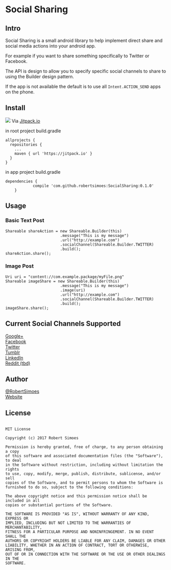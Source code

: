 # Social Sharing

## Intro 

Social Sharing is a small android library to help implement direct share and social media actions into your android app.

For example if you want to share something specifically to Twitter or Facebook. 

The API is design to allow you to specify specific social channels to share to using the Builder design pattern.

If the app is not available the default is to use all `Intent.ACTION_SEND` apps on the phone.

## Install

[![](https://jitpack.io/v/robertsimoes/SocialSharing.svg)](https://jitpack.io/#robertsimoes/SocialSharing) Via [Jitpack.io](http://jitpack.io)

in root project build.gradle
```
allprojects {
  repositories {
    ...
    maven { url 'https://jitpack.io' }
  }
}
```

in app project build.gradle
```
dependencies {
	        compile 'com.github.robertsimoes:SocialSharing:0.1.0'
	}
```

## Usage
### Basic Text Post
```
Shareable shareAction = new Shareable.Builder(this)
                        .message("This is my message")
                        .url("http://example.com")
                        .socialChannel(Shareable.Builder.TWITTER)
                        .build();
shareAction.share();
```

### Image Post
```
Uri uri = "content://com.example.package/myFile.png"
Shareable imageShare = new Shareable.Builder(this)
                        .message("This is my message")
                        .image(uri)
                        .url("http://example.com")
                        .socialChannel(Shareable.Builder.TWITTER)
                        .build();
imageShare.share();
```


## Current Social Channels Supported 

[Google+](http://plus.google.com)   
[Facebook](http://facebook.com)   
[Twitter](http://twitter.com)   
[Tumblr](http://tumblr.com)   
[LinkedIn](http://linkedin.com)   
[Reddit (tbd)](http://reddit.com)   

## Author

[@RobertSimoes](http://twitter.com/robertsimoes)  
[Website](http://robertsimoes.com)

## License

```

MIT License

Copyright (c) 2017 Robert Simoes

Permission is hereby granted, free of charge, to any person obtaining a copy
of this software and associated documentation files (the "Software"), to deal
in the Software without restriction, including without limitation the rights
to use, copy, modify, merge, publish, distribute, sublicense, and/or sell
copies of the Software, and to permit persons to whom the Software is
furnished to do so, subject to the following conditions:

The above copyright notice and this permission notice shall be included in all
copies or substantial portions of the Software.

THE SOFTWARE IS PROVIDED "AS IS", WITHOUT WARRANTY OF ANY KIND, EXPRESS OR
IMPLIED, INCLUDING BUT NOT LIMITED TO THE WARRANTIES OF MERCHANTABILITY,
FITNESS FOR A PARTICULAR PURPOSE AND NONINFRINGEMENT. IN NO EVENT SHALL THE
AUTHORS OR COPYRIGHT HOLDERS BE LIABLE FOR ANY CLAIM, DAMAGES OR OTHER
LIABILITY, WHETHER IN AN ACTION OF CONTRACT, TORT OR OTHERWISE, ARISING FROM,
OUT OF OR IN CONNECTION WITH THE SOFTWARE OR THE USE OR OTHER DEALINGS IN THE
SOFTWARE.
```
